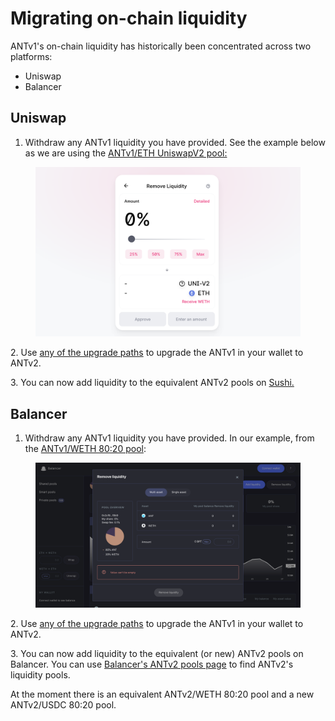 # Migrating on-chain liquidity

ANTv1's on-chain liquidity has historically been concentrated across two platforms:

* Uniswap
* Balancer

## Uniswap

1. Withdraw any ANTv1 liquidity you have provided. See the example below as we are using the [ANTv1/ETH UniswapV2 pool:](https://app.uniswap.org/#/pool/v2)

<figure><img src="../../.gitbook/assets/migrating 1.png" alt=""><figcaption></figcaption></figure>

2\. Use [any of the upgrade paths](./) to upgrade the ANTv1 in your wallet to ANTv2.

3\. You can now add liquidity to the equivalent ANTv2 pools on [Sushi.](https://app.sushi.com/)

## Balancer

1. Withdraw any ANTv1 liquidity you have provided. In our example, from the [ANTv1/WETH 80:20 pool](https://pools.balancer.exchange/#/pool/0x2cf9106faf2c5c8713035d40df655fb1b9b0f9b9/):

<figure><img src="../../.gitbook/assets/migrating 2.png" alt=""><figcaption></figcaption></figure>

2\. Use [any of the upgrade paths](./) to upgrade the ANTv1 in your wallet to ANTv2.

3\. You can now add liquidity to the equivalent (or new) ANTv2 pools on Balancer. You can use [Balancer's ANTv2 pools page](https://pools.balancer.exchange/#/explore) to find ANTv2's liquidity pools.

At the moment there is an equivalent ANTv2/WETH 80:20 pool and a new ANTv2/USDC 80:20 pool.

